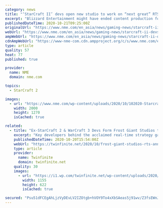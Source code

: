 ```yaml
---
category: news
title: "‘StarCraft II’ devs open new studio to work on “next great” RTS game"
excerpt: "Blizzard Entertainment might have ended content production for StarCraft II, but a number of the game’s developers have banded together to open a new studio focused on PC real-time strategy games."
publishedDateTime: 2020-10-21T09:25:00Z
originalUrl: "https://www.nme.com/en_asia/news/gaming-news/starcraft-ii-devs-open-new-studio-to-work-on-next-great-rts-game-2793544"
webUrl: "https://www.nme.com/en_asia/news/gaming-news/starcraft-ii-devs-open-new-studio-to-work-on-next-great-rts-game-2793544"
ampWebUrl: "https://www.nme.com/en_asia/news/gaming-news/starcraft-ii-devs-open-new-studio-to-work-on-next-great-rts-game-2793544?amp"
cdnAmpWebUrl: "https://www-nme-com.cdn.ampproject.org/c/s/www.nme.com/en_asia/news/gaming-news/starcraft-ii-devs-open-new-studio-to-work-on-next-great-rts-game-2793544?amp"
type: article
quality: 57
heat: 77
published: true

provider:
  name: NME
  domain: nme.com

topics:
  - StarCraft 2

images:
  - url: "https://www.nme.com/wp-content/uploads/2020/10/102020-Starcraft-II-Blizzard-Entertainment.jpg"
    width: 2000
    height: 1270
    isCached: true

related:
  - title: "Ex-StarCraft 2 & WarCraft 3 Devs Form Frost Giant Studios to Create “Next Great RTS”"
    excerpt: "Key developers behind the acclaimed real-time strategy games, StarCraft 2 and WarCraft 3, are forming a new game development team known as Frost Giant Studios. The team is being formed to create ..."
    publishedDateTime: 2020-10-20T15:54:00Z
    webUrl: "https://twinfinite.net/2020/10/frost-giant-studios-rts-announcement/"
    type: article
    provider:
      name: Twinfinite
      domain: twinfinite.net
    quality: 30
    images:
      - url: "https://i1.wp.com/twinfinite.net/wp-content/uploads/2020/10/frost-giant-studios-2.png?fit=1155%2C622&#038;ssl=1"
        width: 1155
        height: 622
        isCached: true

secured: "Psu51dFCEgAhLjzVyDEvLV2IZOtgb+hVOY9To4xXbSAeas5j91wv/Z3fsEWnJDtdhM9ULKfoNCQ2wKQzfEJullqjr7Xx0dpXlwlQiDNglLhTpckkdEv0gu7q929OKV974rQj4sJ1P+qZf+WXEHqrlv2fhRRscNvl524z160K+SoYDZNRrf8IgBbsQs9uHaZ0aaBYkyca43LPbmJkysL7Y7B2SA35METNbty83mZokp19PvkuQQus0hvlua/8OiRMohnDI6JwnMqM78uATEqAgj2ERQwwK9pvca/7tD47r5mGQGP31lg3wrbDjbEnC5txDoe6gK23LM8c+MlTRJDpEwmt3XWluY2l/ZcY5Yq288A=;0TSRlVQk3goTdKgzs5fG3w=="
---
```


